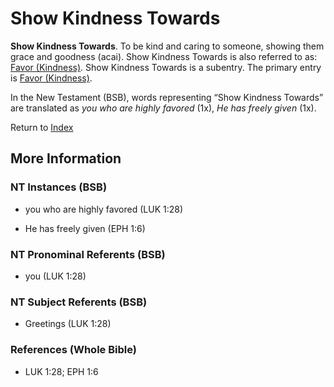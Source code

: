 # Show Kindness Towards
**Show Kindness Towards**. 
To be kind and caring to someone, showing them grace and goodness (acai). 
Show Kindness Towards is also referred to as: 
[Favor (Kindness)](Favor.md). 
Show Kindness Towards is a subentry. The primary entry is 
[Favor (Kindness)](Favor.md). 




In the New Testament (BSB), words representing “Show Kindness Towards” are translated as 
*you who are highly favored* (1x), *He has freely given* (1x). 


Return to [Index](00-Index.md)

## More Information

### NT Instances (BSB)

* you who are highly favored (LUK 1:28)

* He has freely given (EPH 1:6)



### NT Pronominal Referents (BSB)

* you (LUK 1:28)



### NT Subject Referents (BSB)

* Greetings (LUK 1:28)



### References (Whole Bible)

* LUK 1:28; EPH 1:6



